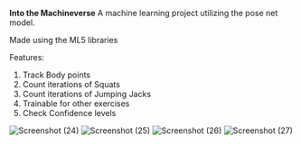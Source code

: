 **Into the Machineverse**
A machine learning project utilizing the pose net model.

Made using the ML5 libraries

Features:

1. Track Body points
2. Count iterations of Squats
3. Count iterations of Jumping Jacks
4. Trainable for other exercises
5. Check Confidence levels

![Screenshot (24)](https://github.com/ahmedshihab809/Into-The-Machineverse/assets/57572719/9aa5a99e-4797-449d-9e0a-056bcdf6dcf0)
![Screenshot (25)](https://github.com/ahmedshihab809/Into-The-Machineverse/assets/57572719/ee97dcfe-259a-45a5-8d2b-faf21907e82a)
![Screenshot (26)](https://github.com/ahmedshihab809/Into-The-Machineverse/assets/57572719/e21ac1e6-1d1f-4fa6-a3a3-51fdcb735a8d)
![Screenshot (27)](https://github.com/ahmedshihab809/Into-The-Machineverse/assets/57572719/1cb7787b-2fd8-44c0-bd64-944a2b24cfdf)
